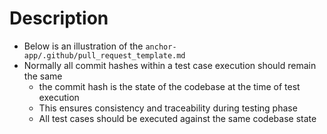 # Description
- Below is an illustration of the `anchor-app/.github/pull_request_template.md`
- Normally all commit hashes within a test case execution should remain the same
  - the commit hash is the state of the codebase at the time of test execution
  - This ensures consistency and traceability during testing phase
  - All test cases should be executed against the same codebase state
